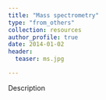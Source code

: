 ```yaml
---
title: "Mass spectrometry"
type: "from_others"
collection: resources
author_profile: true
date: 2014-01-02
header:
  teaser: ms.jpg

---
```

<p align= "justify">

Description
